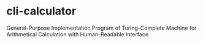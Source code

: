 # cli-calculator
General-Purpose Implementation Program of Turing-Complete Machine for Arithmetical Calculation with Human-Readable Interface
